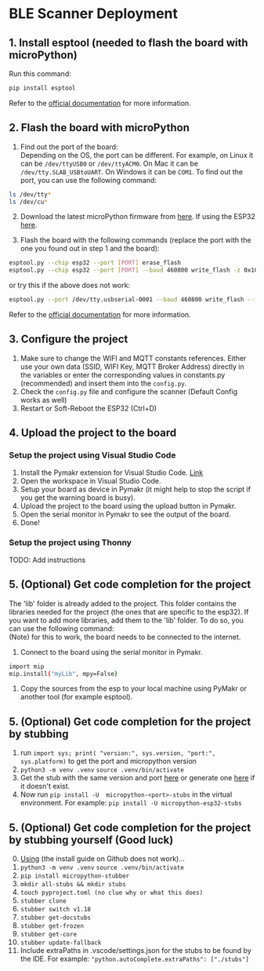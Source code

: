 # BLE Scanner Deployment

## 1. Install esptool (needed to flash the board with microPython)   
Run this command:
``` bash
pip install esptool
```
Refer to the [official documentation](https://docs.espressif.com/projects/esptool/en/latest/esp32/) for more information.

## 2. Flash the board with microPython
1. Find out the port of the board:  
Depending on the OS, the port can be different. For example, on Linux it can be ```/dev/ttyUSB0``` or ```/dev/ttyACM0```. On Mac it can be ```/dev/tty.SLAB_USBtoUART```. On Windows it can be ```COM1```. To find out the port, you can use the following command:

``` bash
ls /dev/tty* 
ls /dev/cu*
```  

2. Download the latest microPython firmware from [here](https://micropython.org/download/). If using the ESP32 [here](https://micropython.org/download/esp32/).

3. Flash the board with the following commands (replace the port with the one you found out in step 1 and the board):

``` bash
esptool.py --chip esp32 --port [PORT] erase_flash
esptool.py --chip esp32 --port [PORT] --baud 460800 write_flash -z 0x1000 [FIRMWARE.bin]
```

or try this if the above does not work:

``` bash
esptool.py --port /dev/tty.usbserial-0001 --baud 460800 write_flash --flash_size=detect 0 [FIRMWARE.bin]
```

Refer to the [official documentation](https://docs.micropython.org/en/latest/esp8266/tutorial/intro.html#deploying-the-firmware) for more information.

## 3. Configure the project
1. Make sure to change the WIFI and MQTT constants references. Either use your own data (SSID, WIFI Key, MQTT Broker Address) directly in the variables or enter the corresponding values in constants.py (recommended) and insert them into the `config.py`.
2. Check the `config.py` file and configure the scanner (Default Config works as well)
3. Restart or Soft-Reboot the ESP32 (Ctrl+D)

## 4. Upload the project to the board
### Setup the project using Visual Studio Code
1. Install the Pymakr extension for Visual Studio Code. [Link](https://marketplace.visualstudio.com/items?itemName=pycom.Pymakr)
2. Open the workspace in Visual Studio Code.
3. Setup your board as device in Pymakr (it might help to stop the script if you get the warning board is busy).
4. Upload the project to the board using the upload button in Pymakr.
5. Open the serial monitor in Pymakr to see the output of the board.
6. Done!
### Setup the project using Thonny
TODO: Add instructions

## 5. (Optional) Get code completion for the project  
The 'lib' folder is already added to the project. This folder contains the libraries needed for the project (the ones that are specific to the esp32). If you want to add more libraries, add them to the 'lib' folder. To do so, you can use the following command:   
(Note) for this to work, the board needs to be connected to the internet.
1. Connect to the board using the serial monitor in Pymakr.
```bash
import mip
mip.install("myLib", mpy=False)
```
1. Copy the sources from the esp to your local machine using PyMakr or another tool (for example esptool).

## 5. (Optional) Get code completion for the project by stubbing
1. run `import sys; print( "version:", sys.version, "port:", sys.platform)` to get the port and micropython version
2. `python3 -m venv .venv` `source .venv/bin/activate` 
3. Get the stub with the same version and port [here](https://github.com/Josverl/micropython-stubs/tree/main/stubs) or generate one [here](https://github.com/Josverl/micropython-stubber#readme) if it doesn't exist.
4. Now run `pip install -U  micropython-<port>-stubs` in the virtual environment. For example: `pip install -U micropython-esp32-stubs`

## 5. (Optional) Get code completion for the project by stubbing yourself (Good luck)
0. [Using](https://github.com/Josverl/micropython-stubber#readme) (the install guide on Github does not work)...
1. `python3 -m venv .venv` `source .venv/bin/activate` 
2. `pip install micropython-stubber`
3. `mkdir all-stubs && mkdir stubs`
4. `touch pyproject.toml (no clue why or what this does)`
5. `stubber clone`
6. `stubber switch v1.18`   
7. `stubber get-docstubs`
8. `stubber get-frozen`  
9. `stubber get-core`
10. `stubber update-fallback`
11. Include extraPaths in .vscode/settings.json for the stubs to be found by the IDE. For example: `"python.autoComplete.extraPaths": ["./stubs"]`